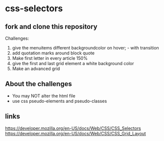# css-selectors

## fork and clone this repository

Challenges:
1. give the menuitems different backgroundcolor on hover; - with transition
2. add quotation marks around block quote 
3. Make first letter in every article 150%
4. give the first and last grid element a white background color
5. Make an advanced grid

## About the challenges
- You may NOT alter the html file
- use css pseudo-elements and pseudo-classes 

## links
https://developer.mozilla.org/en-US/docs/Web/CSS/CSS_Selectors
https://developer.mozilla.org/en-US/docs/Web/CSS/CSS_Grid_Layout
